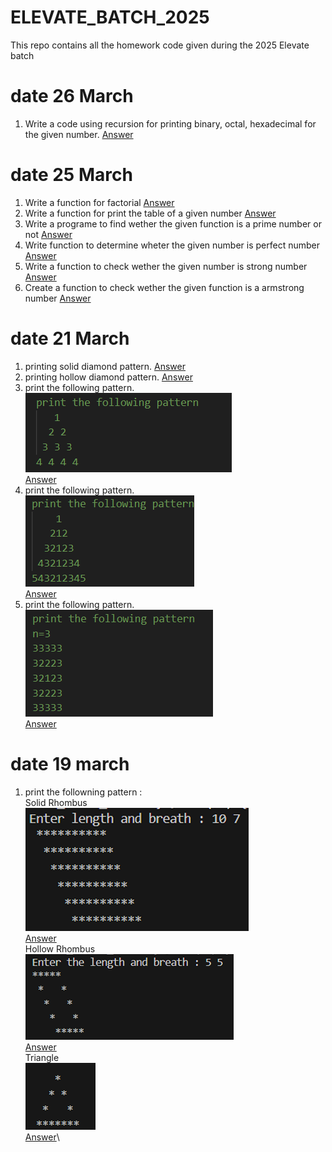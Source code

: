 # ELEVATE_BATCH_2025
This repo contains all the homework code given during the 2025 Elevate batch
# date 26 March
1. Write a code using recursion for printing binary, octal, hexadecimal for the given number.
[Answer](https://github.com/RajRipuBhanjanSharma-1477/ELEVATE_BATCH_2025/blob/main/C%20Code%20HW/26_1hw.c)
# date 25 March
1. Write a function for factorial
[Answer](https://github.com/RajRipuBhanjanSharma-1477/ELEVATE_BATCH_2025/blob/main/C%20Code%20HW/25_1hw.c)
2. Write a function for print the table of a given number
[Answer](https://github.com/RajRipuBhanjanSharma-1477/ELEVATE_BATCH_2025/blob/main/C%20Code%20HW/25_2hw.c)
3. Write a programe to find wether the given function is a prime number or not
[Answer](https://github.com/RajRipuBhanjanSharma-1477/ELEVATE_BATCH_2025/blob/main/C%20Code%20HW/25_3hw.c)
4. Write function to determine wheter the given number is perfect number
[Answer](https://github.com/RajRipuBhanjanSharma-1477/ELEVATE_BATCH_2025/blob/main/C%20Code%20HW/25_4hw.c)
5. Write a function to check wether the given number is strong number
[Answer](https://github.com/RajRipuBhanjanSharma-1477/ELEVATE_BATCH_2025/blob/main/C%20Code%20HW/25_5hw.c)
6. Create a function  to check wether the given function is a armstrong number
[Answer](https://github.com/RajRipuBhanjanSharma-1477/ELEVATE_BATCH_2025/blob/main/C%20Code%20HW/25_6hw.c)
# date 21 March
1. printing solid diamond pattern.
[Answer](https://github.com/RajRipuBhanjanSharma-1477/ELEVATE_BATCH_2025/blob/main/C%20Code%20HW/21_3_2025Q1.c)
2. printing hollow diamond pattern.
[Answer](https://github.com/RajRipuBhanjanSharma-1477/ELEVATE_BATCH_2025/blob/main/C%20Code%20HW/21_3_2025Q2.c)
3. print the following pattern.\
![img](/res/1.png)\
[Answer](https://github.com/RajRipuBhanjanSharma-1477/ELEVATE_BATCH_2025/blob/main/C%20Code%20HW/21_3_2025Q3.c)
4. print the following pattern.\
![img](/res/2.png)\
[Answer](https://github.com/RajRipuBhanjanSharma-1477/ELEVATE_BATCH_2025/blob/main/C%20Code%20HW/21_3_2025Q4.c)
5. print the following pattern.\
![img](./res/3.png)\
[Answer](https://github.com/RajRipuBhanjanSharma-1477/ELEVATE_BATCH_2025/blob/main/C%20Code%20HW/21_3_2025Q5.c)
# date 19 march
1. print the followning pattern :\
Solid Rhombus\
![img](./res/Rombus.png)\
[Answer](https://github.com/RajRipuBhanjanSharma-1477/ELEVATE_BATCH_2025/blob/main/C%20Code%20HW/Backwar_Solid_rombus.c)\
Hollow Rhombus\
![img](./res/5.png)\
[Answer](https://github.com/RajRipuBhanjanSharma-1477/ELEVATE_BATCH_2025/blob/main/C%20Code%20HW/backward_hollow_rombus.c)\
Triangle\
![img](./res/7.png)\
[Answer](https://github.com/RajRipuBhanjanSharma-1477/ELEVATE_BATCH_2025/blob/main/C%20Code%20HW/hollow_triangle.c)\
